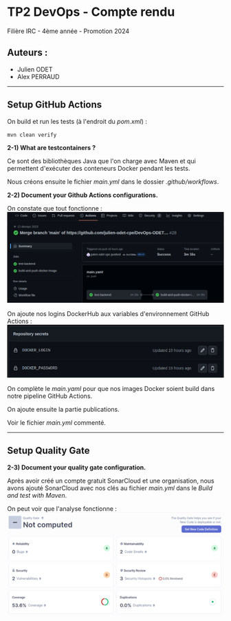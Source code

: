 # **TP2 DevOps - Compte rendu**

Filière IRC - 4ème année - Promotion 2024

## Auteurs :
- Julien ODET
- Alex PERRAUD

---

## **Setup GitHub Actions**

On build et run les tests (à l'endroit du *pom.xml*) :
```
mvn clean verify
```

**2-1) What are testcontainers ?**

Ce sont des bibliothèques Java que l'on charge avec Maven et qui permettent d'exécuter des conteneurs Docker pendant les tests.

Nous créons ensuite le fichier *main.yml* dans le dossier *.github/workflows*.

**2-2) Document your Github Actions configurations.**

On constate que tout fonctionne :
![GitHub_actions.png](GitHub_actions.png)

On ajoute nos logins DockerHub aux variables d'environnement GitHub Actions :
![DockerHub_credentials.png](DockerHub_credentials.png)

On complète le *main.yaml* pour que nos images Docker soient build dans notre pipeline GitHub Actions.

On ajoute ensuite la partie publications.

Voir le fichier *main.yml* commenté.

---

## **Setup Quality Gate**

**2-3) Document your quality gate configuration.**

Après avoir créé un compte gratuit SonarCloud et une organisation, nous avons ajouté SonarCloud avec nos clés au fichier *main.yml* dans le *Build and test with Maven*.

On peut voir que l'analyse fonctionne :
![SonarCloud.png](SonarCloud.png)
